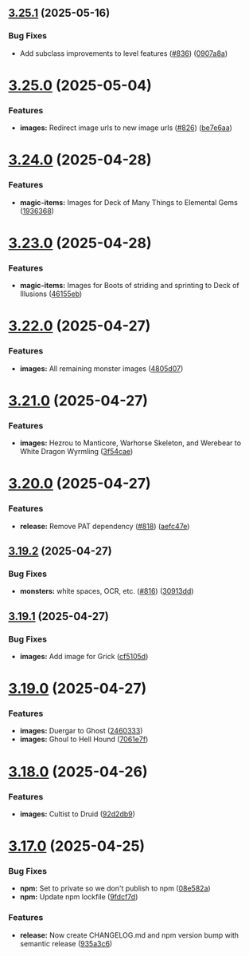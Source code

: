 ## [3.25.1](https://github.com/5e-bits/5e-database/compare/v3.25.0...v3.25.1) (2025-05-16)


### Bug Fixes

* Add subclass improvements to level features ([#836](https://github.com/5e-bits/5e-database/issues/836)) ([0907a8a](https://github.com/5e-bits/5e-database/commit/0907a8a18d7d92b8ba91d23e0c076d0598caebc8))

# [3.25.0](https://github.com/5e-bits/5e-database/compare/v3.24.0...v3.25.0) (2025-05-04)


### Features

* **images:** Redirect image urls to new image urls ([#826](https://github.com/5e-bits/5e-database/issues/826)) ([be7e6aa](https://github.com/5e-bits/5e-database/commit/be7e6aad5c66e588af81730ead77480b0925720b))

# [3.24.0](https://github.com/5e-bits/5e-database/compare/v3.23.0...v3.24.0) (2025-04-28)


### Features

* **magic-items:** Images for Deck of Many Things to Elemental Gems ([1936368](https://github.com/5e-bits/5e-database/commit/19363688c37cff32175f8784a54bbcf3182924ed))

# [3.23.0](https://github.com/5e-bits/5e-database/compare/v3.22.0...v3.23.0) (2025-04-28)


### Features

* **magic-items:** Images for Boots of striding and sprinting to Deck of Illusions ([46155eb](https://github.com/5e-bits/5e-database/commit/46155ebea6594ef9864dfd329bb45b63668b4c8e))

# [3.22.0](https://github.com/5e-bits/5e-database/compare/v3.21.0...v3.22.0) (2025-04-27)


### Features

* **images:** All remaining monster images ([4805d07](https://github.com/5e-bits/5e-database/commit/4805d07e433cd2fa4be82990bfe434ef40843086))

# [3.21.0](https://github.com/5e-bits/5e-database/compare/v3.20.0...v3.21.0) (2025-04-27)


### Features

* **images:** Hezrou to Manticore, Warhorse Skeleton, and Werebear to White Dragon Wyrmling ([3f54cae](https://github.com/5e-bits/5e-database/commit/3f54caeacceeb38b351424cbc7f6653b926c6ae4))

# [3.20.0](https://github.com/5e-bits/5e-database/compare/v3.19.2...v3.20.0) (2025-04-27)


### Features

* **release:** Remove PAT dependency ([#818](https://github.com/5e-bits/5e-database/issues/818)) ([aefc47e](https://github.com/5e-bits/5e-database/commit/aefc47eb420b58a3b746d68148a5ce93073cf627))

## [3.19.2](https://github.com/5e-bits/5e-database/compare/v3.19.1...v3.19.2) (2025-04-27)


### Bug Fixes

* **monsters:** white spaces, OCR, etc. ([#816](https://github.com/5e-bits/5e-database/issues/816)) ([30913dd](https://github.com/5e-bits/5e-database/commit/30913dd4d4295f3017a148d3f9c3cb6ae2b49a9b))

## [3.19.1](https://github.com/5e-bits/5e-database/compare/v3.19.0...v3.19.1) (2025-04-27)


### Bug Fixes

* **images:** Add image for Grick ([cf5105d](https://github.com/5e-bits/5e-database/commit/cf5105d99637a0e89480b7bca8a6d08e934bd2bf))

# [3.19.0](https://github.com/5e-bits/5e-database/compare/v3.18.0...v3.19.0) (2025-04-27)


### Features

* **images:** Duergar to Ghost ([2460333](https://github.com/5e-bits/5e-database/commit/24603330712099ea478a61c9924a262d43a06fb2))
* **images:** Ghoul to Hell Hound ([7061e7f](https://github.com/5e-bits/5e-database/commit/7061e7f0237527de06c46426ab965595faa75fdf))

# [3.18.0](https://github.com/5e-bits/5e-database/compare/v3.17.0...v3.18.0) (2025-04-26)


### Features

* **images:** Cultist to Druid ([92d2db9](https://github.com/5e-bits/5e-database/commit/92d2db94de4a4fae89a8aa99804759c0487bcd54))

# [3.17.0](https://github.com/5e-bits/5e-database/compare/v3.16.0...v3.17.0) (2025-04-25)


### Bug Fixes

* **npm:** Set to private so we don't publish to npm ([08e582a](https://github.com/5e-bits/5e-database/commit/08e582a848e89c7cd79bd1373332d427c4413663))
* **npm:** Update npm lockfile ([9fdcf7d](https://github.com/5e-bits/5e-database/commit/9fdcf7dd941856bfe042972598317573e7a8bcb9))


### Features

* **release:** Now create CHANGELOG.md and npm version bump with semantic release ([935a3c6](https://github.com/5e-bits/5e-database/commit/935a3c6dce3b7197b563b8f0be279670ba0f4076))
